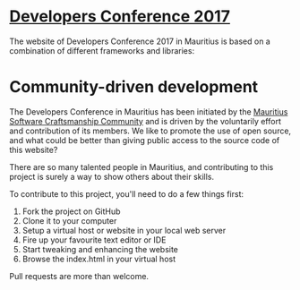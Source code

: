 # [Developers Conference 2017](https://conference.mscc.mu/)
The website of Developers Conference 2017 in Mauritius is based on a combination
of different frameworks and libraries:

# Community-driven development
The Developers Conference in Mauritius has been initiated by the [Mauritius Software Craftsmanship Community](http://meetup.com/MauritiusSoftwareCraftsmanshipCommunity)
and is driven by the voluntarily effort and contribution of its members. We
like to promote the use of open source, and what could be better than giving
public access to the source code of this website?

There are so many talented people in Mauritius, and contributing to this project
is surely a way to show others about their skills.

To contribute to this project, you'll need to do a few things first:

1. Fork the project on GitHub
1. Clone it to your computer
1. Setup a virtual host or website in your local web server
1. Fire up your favourite text editor or IDE
1. Start tweaking and enhancing the website
1. Browse the index.html in your virtual host

Pull requests are more than welcome.

